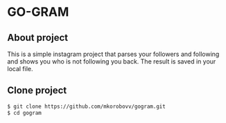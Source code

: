 # GO-GRAM

## About project
This is a simple instagram project that parses your followers and following and shows you who is not following you back.
The result is saved in your local file.

## Clone project
```bash
$ git clone https://github.com/mkorobovv/gogram.git
$ cd gogram
```

